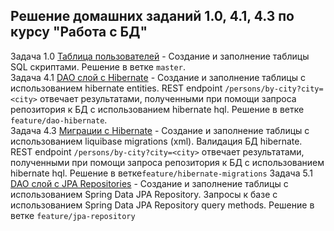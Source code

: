 ## Решение домашних заданий 1.0, 4.1, 4.3 по курсу "Работа с БД"

Задача 1.0 [Таблица пользователей](https://github.com/netology-code/jd-homeworks/blob/master/sql-basic/task/README.md) -
Создание и заполнение таблицы SQL скриптами. Решение в ветке `master`.<br>
Задача 4.1 [DAO слой c Hibernate](https://github.com/netology-code/jd-homeworks/blob/master/hibernate/task1/README.md) -
Создание и заполнение таблицы с использованием hibernate entities. REST endpoint `/persons/by-city?city=<city>`
отвечает результатами, полученными при помощи запроса репозитория к БД с использованием hibernate hql. Решение в
ветке `feature/dao-hibernate`.<br>
Задача 4.3 [Миграции c Hibernate](https://github.com/netology-code/jd-homeworks/blob/master/hibernate/task3/README.md) -
Создание и заполнение таблицы с использованием liquibase migrations (xml). Валидация БД hibernate. REST endpoint
`/persons/by-city?city=<city>` отвечает результатами, полученными при помощи запроса репозитория к БД с использованием
hibernate hql. Решение в ветке`feature/hibernate-migrations`
Задача 5.1 [DAO слой c JPA Repositories](https://github.com/netology-code/jd-homeworks/blob/master/spring-jpa/task1/README.md) -
Создание и заполнение таблицы с использованием Spring Data JPA Repository. Запросы к базе с использованием
Spring Data JPA Repository query methods. Решение в ветке `feature/jpa-repository`